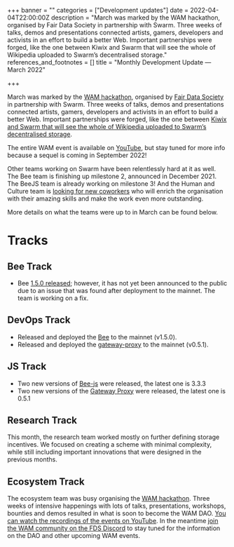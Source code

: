 +++
banner = ""
categories = ["Development updates"]
date = 2022-04-04T22:00:00Z
description = "March was marked by the WAM hackathon, organised by Fair Data Society in partnership with Swarm. Three weeks of talks, demos and presentations connected artists, gamers, developers and activists in an effort to build a better Web. Important partnerships were forged, like the one between Kiwix and Swarm that will see the whole of Wikipedia uploaded to Swarm’s decentralised storage."
references_and_footnotes = []
title = "Monthly Development Update — March 2022"

+++

March was marked by the [WAM hackathon](https://www.wearemillions.online/), organised by [Fair Data Society](https://fairdatasociety.org/) in partnership with Swarm. Three weeks of talks, demos and presentations connected artists, gamers, developers and activists in an effort to build a better Web. Important partnerships were forged, like the one between [Kiwix and Swarm that will see the whole of Wikipedia uploaded to Swarm’s decentralised storage](https://medium.com/@ethswarmhive/kiwix-and-swarm-partner-up-to-preserve-free-online-access-to-information-b8a30b2b0af4).

The entire WAM event is available on [YouTube](https://www.youtube.com/watch?v=ek8gIDsACqo&list=PL6fQnFAjtuY9AdKGRkj6VKxGfZ8bFUOrj), but stay tuned for more info because a sequel is coming in September 2022!

Other teams working on Swarm have been relentlessly hard at it as well. The Bee team is finishing up milestone 2, announced in December 2021. The BeeJS team is already working on milestone 3! And the Human and Culture team is [looking for new coworkers](https://www.ethswarm.org/#section-jobs) who will enrich the organisation with their amazing skills and make the work even more outstanding.

More details on what the teams were up to in March can be found below.

# Tracks

## Bee Track

- Bee [1.5.0 released](https://github.com/ethersphere/bee/releases/tag/v1.5.0); however, it has not yet been announced to the public due to an issue that was found after deployment to the mainnet. The team is working on a fix.

## DevOps Track

- Released and deployed the [Bee](https://github.com/ethersphere/bee) to the mainnet (v1.5.0).
- Released and deployed the [gateway-proxy](https://github.com/ethersphere/gateway-proxy) to the mainnet (v0.5.1).

## JS Track

- Two new versions of [Bee-js](https://github.com/ethersphere/bee-js/releases/tag/v3.3.3) were released, the latest one is 3.3.3
- Two new versions of the [Gateway Proxy](https://github.com/ethersphere/gateway-proxy/releases/tag/v0.5.1) were released, the latest one is 0.5.1

## Research Track

This month, the research team worked mostly on further defining storage incentives. We focused on creating a scheme with minimal complexity, while still including important innovations that were designed in the previous months.

## Ecosystem Track

The ecosystem team was busy organising the [WAM hackathon](https://www.wearemillions.online/). Three weeks of intensive happenings with lots of talks, presentations, workshops, bounties and demos resulted in what is soon to become the WAM DAO. [You can watch the recordings of the events on YouTube](https://www.youtube.com/watch?v=ek8gIDsACqo&list=PL6fQnFAjtuY9AdKGRkj6VKxGfZ8bFUOrj). In the meantime [join the WAM community on the FDS Discord](http://mautic.wearemillions.online/r/ac28343591d4de1e680993c18?ct=YTo1OntzOjY6InNvdXJjZSI7YToyOntpOjA7czo1OiJlbWFpbCI7aToxO2k6MTQ7fXM6NToiZW1haWwiO2k6MTQ7czo0OiJzdGF0IjtzOjIyOiI2MjM0NmJiOWM0NzNhMTk0NTIwMzU0IjtzOjQ6ImxlYWQiO3M6MToiOCI7czo3OiJjaGFubmVsIjthOjE6e3M6NToiZW1haWwiO2k6MTQ7fX0%3D&) to stay tuned for the information on the DAO and other upcoming WAM events.
